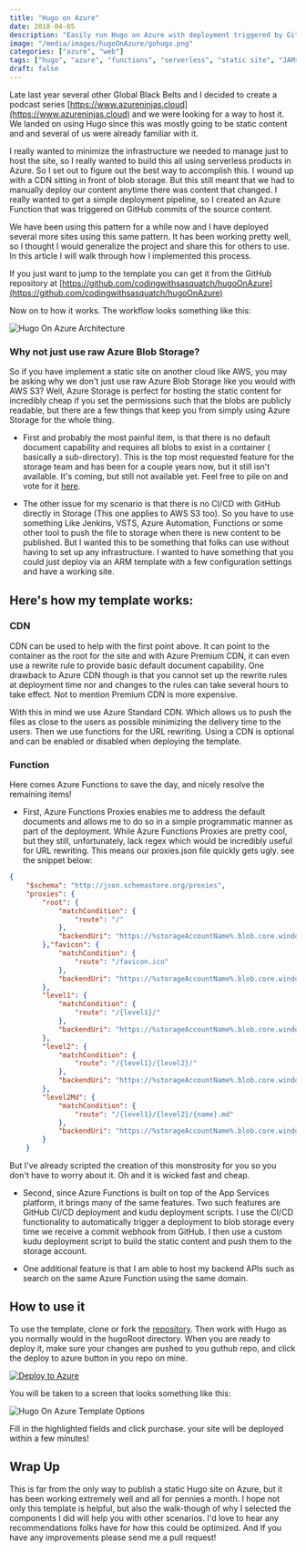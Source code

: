 ```yaml
---
title: "Hugo on Azure"
date: 2018-04-05
description: "Easily run Hugo on Azure with deployment triggered by GitHub commits"
image: "/media/images/hugoOnAzure/gohugo.png"
categories: ["azure", "web"]
tags: ["hugo", "azure", "functions", "serverless", "static site", "JAMstack"]
draft: false
---
```


Late last year several other Global Black Belts and I decided to create a podcast series [https://www.azureninjas.cloud](https://www.azureninjas.cloud) and we were looking for a way to host it. We landed on using Hugo since this was mostly going to be static content and and several of us were already familiar with it.

I really wanted to minimize the infrastructure we needed to manage just to host the site, so I really wanted to build this all using serverless products in Azure. So I set out to figure out the best way to accomplish this. I wound up with a CDN sitting in front of blob storage. But this still meant that we had to manually deploy our content anytime there was content that changed. I really wanted to get a simple deployment pipeline, so I created an Azure Function that was triggered on GitHub commits of the source content.

We have been using this pattern for a while now and I have deployed several more sites using this same pattern. It has been working pretty well, so I thought I would generalize the project and share this for others to use. In this article I will walk through how I implemented this process.

If you just want to jump to the template you can get it from the GitHub repository at [https://github.com/codingwithsasquatch/hugoOnAzure](https://github.com/codingwithsasquatch/hugoOnAzure)

Now on to how it works. The workflow looks something like this:

![Hugo On Azure Architecture](/media/images/hugoOnAzure/hugoOnAzureArch.png "Hugo On Azure Architecture")

### Why not just use raw Azure Blob Storage?

So if you have implement a static site on another cloud like AWS, you may be asking why we don't just use raw Azure Blob Storage like you would with AWS S3? Well, Azure Storage is perfect for hosting the static content for incredibly cheap if you set the permissions such that the blobs are publicly readable, but there are a few things that keep you from simply using Azure Storage for the whole thing.

* First and probably the most painful item, is that there is no default document capability and requires all blobs to exist in a container ( basically a sub-directory). This is the top most requested feature for the storage team and has been for a couple years now, but it still isn't available. It's coming, but still not available yet. Feel free to pile on and vote for it [here](https://feedback.azure.com/forums/217298-storage/suggestions/6417741-static-website-hosting-in-azure-blob-storage).

* The other issue for my scenario is that there is no CI/CD with GitHub directly in Storage (This one applies to AWS S3 too). So you have to use something Like Jenkins, VSTS, Azure Automation, Functions or some other tool to push the file to storage when there is new content to be published. But I wanted this to be something that folks can use without having to set up any infrastructure. I wanted to have something that you could just deploy via an ARM template with a few configuration settings and have a working site.

## Here's how my template works:

### CDN

CDN can be used to help with the first point above. It can point to the container as the root for the site and with Azure Premium CDN, it can even use a rewrite rule to provide basic default document capability. One drawback to Azure CDN though is that you cannot set up the rewrite rules at deployment time nor and changes to the rules can take several hours to take effect. Not to mention Premium CDN is more expensive.

With this in mind we use Azure Standard CDN. Which allows us to push the files as close to the users as possible minimizing the delivery time to the users. Then we use functions for the URL rewriting. Using a CDN is optional and can be enabled or disabled when deploying the template.

### Function

Here comes Azure Functions to save the day, and nicely resolve the remaining items!

* First, Azure Functions Proxies enables me to address the default documents and allows me to do so in a simple programmatic manner as part of the deployment. While Azure Functions Proxies are pretty cool, but they still, unfortunately, lack regex which would be incredibly useful for URL rewriting. This means our proxies.json file quickly gets ugly. see the snippet below:

```json
{
    "$schema": "http://json.schemastore.org/proxies",
    "proxies": {
        "root": {
            "matchCondition": {
                "route": "/"
            },
            "backendUri": "https://%storageAccountName%.blob.core.windows.net/public/index.html"
        },"favicon": {
            "matchCondition": {
                "route": "/favicon.ico"
            },
            "backendUri": "https://%storageAccountName%.blob.core.windows.net/public/favicon.ico"
        },
        "level1": {
            "matchCondition": {
                "route": "/{level1}/"
            },
            "backendUri": "https://%storageAccountName%.blob.core.windows.net/public/{level1}/index.html"
        },
        "level2": {
            "matchCondition": {
                "route": "/{level1}/{level2}/"
            },
            "backendUri": "https://%storageAccountName%.blob.core.windows.net/public/{level1}/{level2}/index.html"
        },
        "level2Md": {
            "matchCondition": {
                "route": "/{level1}/{level2}/{name}.md"
            },
            "backendUri": "https://%storageAccountName%.blob.core.windows.net/public/{level1}/{level2}/{name}.md"
        }
    }
```

But I've already scripted the creation of this monstrosity for you so you don't have to worry about it. Oh and it is wicked fast and cheap.

* Second, since Azure Functions is built on top of the App Services platform, it brings many of the same features. Two such features are GitHub CI/CD deployment and kudu deployment scripts. I use the CI/CD functionality to automatically trigger a deployment to blob storage every time we receive a commit webhook from GitHub. I then use a custom kudu deployment script to build the static content and push them to the storage account.

* One additional feature is that I am able to host my backend APIs such as search on the same Azure Function using the same domain.

## How to use it

To use the template, clone or fork the [repository](https://github.com/codingwithsasquatch/hugoOnAzure). Then work with Hugo as you normally would in the hugoRoot directory. When you are ready to deploy it, make sure your changes are pushed to you guthub repo, and click the deploy to azure button in you repo on mine.

[![Deploy to Azure](http://azuredeploy.net/deploybutton.svg)](https://portal.azure.com/#create/Microsoft.Template/uri/https%3A%2F%2Fraw.githubusercontent.com%2Fcodingwithsasquatch%2FhugoOnAzure%2Fmaster%2Fazuredeploy.json)

You will be taken to a screen that looks something like this:

![Hugo On Azure Template Options](/media/images/hugoOnAzure/template.png "Hugo On Azure Template Options")

Fill in the highlighted fields and click purchase. your site will be deployed within a few minutes!



## Wrap Up

This is far from the only way to publish a static Hugo site on Azure, but it has been working extremely well and all for pennies a month. I hope not only this template is helpful, but also the walk-though of why I selected the components I did will help you with other scenarios. I'd love to hear any recommendations folks have for how this could be optimized. And If you have any improvements please send me a pull request!
